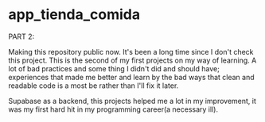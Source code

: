 # app_tienda_comida

PART 2:

Making this repository public now. It's been a long time since I don't check this project. This is the second of my first projects on my way of learning. A lot of bad practices and some thing I didn't did and should have; experiences that made me better and learn by the bad ways that clean and readable code is a most be rather than I'll fix it later.

Supabase as a backend, this projects helped me a lot in my improvement, it was my first hard hit in my programming career(a necessary ill).

